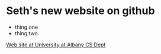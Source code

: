 # Seth's new website on github
- thing one
- thing two


[Web site at University at Albany CS Dept](http://www.cs.albany.edu/~sdc)
